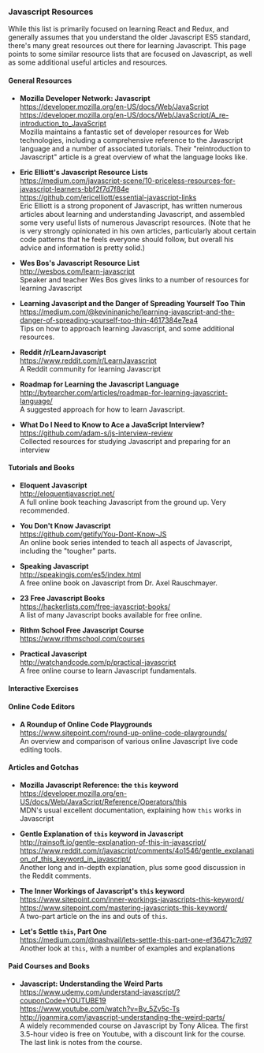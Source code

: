 ### Javascript Resources

While this list is primarily focused on learning React and Redux, and generally assumes that you understand the older Javascript ES5 standard, there's many great resources out there for learning Javascript.  This page points to some similar resource lists that are focused on Javascript, as well as some additional useful articles and resources.


#### General Resources

- **Mozilla Developer Network: Javascript**  
  https://developer.mozilla.org/en-US/docs/Web/JavaScript  
  https://developer.mozilla.org/en-US/docs/Web/JavaScript/A_re-introduction_to_JavaScript  
  Mozilla maintains a fantastic set of developer resources for Web technologies, including a comprehensive reference to the Javascript language and a number of associated tutorials.  Their "reintroduction to Javascript" article is a great overview of what the language looks like.
  
  
- **Eric Elliott's Javascript Resource Lists**  
  https://medium.com/javascript-scene/10-priceless-resources-for-javascript-learners-bbf2f7d7f84e  
  https://github.com/ericelliott/essential-javascript-links  
  Eric Elliott is a strong proponent of Javascript, has written numerous articles about learning and understanding Javascript, and assembled some very useful lists of numerous Javascript resources.  (Note that he is very strongly opinionated in his own articles, particularly about certain code patterns that he feels everyone should follow, but overall his advice and information is pretty solid.)
  
- **Wes Bos's Javascript Resource List**  
  http://wesbos.com/learn-javascript  
  Speaker and teacher Wes Bos gives links to a number of resources for learning Javascript
  
  
- **Learning Javascript and the Danger of Spreading Yourself Too Thin**  
  https://medium.com/@kevininaniche/learning-javascript-and-the-danger-of-spreading-yourself-too-thin-4617384e7ea4  
  Tips on how to approach learning Javascript, and some additional resources.
  
- **Reddit /r/LearnJavascript**  
  https://www.reddit.com/r/LearnJavascript  
  A Reddit community for learning Javascript
  
- **Roadmap for Learning the Javascript Language**   
  http://bytearcher.com/articles/roadmap-for-learning-javascript-language/  
  A suggested approach for how to learn Javascript.
  
- **What Do I Need to Know to Ace a JavaScript Interview?**  
  https://github.com/adam-s/js-interview-review  
  Collected resources for studying Javascript and preparing for an interview
  

  


#### Tutorials and Books

- **Eloquent Javascript**  
  http://eloquentjavascript.net/  
  A full online book teaching Javascript from the ground up.  Very recommended.
  
- **You Don't Know Javascript**  
  https://github.com/getify/You-Dont-Know-JS  
  An online book series intended to teach all aspects of Javascript, including the "tougher" parts.
  
- **Speaking Javascript**  
  http://speakingjs.com/es5/index.html  
  A free online book on Javascript from Dr. Axel Rauschmayer.
  
- **23 Free Javascript Books**  
  https://hackerlists.com/free-javascript-books/  
  A list of many Javascript books available for free online.
  
- **Rithm School Free Javascript Course**  
  https://www.rithmschool.com/courses  
  
- **Practical Javascript**  
  http://watchandcode.com/p/practical-javascript  
  A free online course to learn Javascript fundamentals.
  
  
#### Interactive Exercises




#### Online Code Editors

- **A Roundup of Online Code Playgrounds**  
  https://www.sitepoint.com/round-up-online-code-playgrounds/  
  An overview and comparison of various online Javascript live code editing tools.


#### Articles and Gotchas

- **Mozilla Javascript Reference: the `this` keyword**  
  https://developer.mozilla.org/en-US/docs/Web/JavaScript/Reference/Operators/this  
  MDN's usual excellent documentation, explaining how `this` works in Javascript
  
- **Gentle Explanation of `this` keyword in Javascript**  
  http://rainsoft.io/gentle-explanation-of-this-in-javascript/  
  https://www.reddit.com/r/javascript/comments/4o1546/gentle_explanation_of_this_keyword_in_javascript/  
  Another long and in-depth explanation, plus some good discussion in the Reddit comments.
  
- **The Inner Workings of Javascript's `this` keyword**  
  https://www.sitepoint.com/inner-workings-javascripts-this-keyword/  
  https://www.sitepoint.com/mastering-javascripts-this-keyword/  
  A two-part article on the ins and outs of `this`.
  
- **Let's Settle `this`, Part One**  
  https://medium.com/@nashvail/lets-settle-this-part-one-ef36471c7d97  
  Another look at `this`, with a number of examples and explanations



#### Paid Courses and Books

- **Javascript: Understanding the Weird Parts**  
  https://www.udemy.com/understand-javascript/?couponCode=YOUTUBE19  
  https://www.youtube.com/watch?v=Bv_5Zv5c-Ts  
  http://joanmira.com/javascript-understanding-the-weird-parts/  
  A widely recommended course on Javascript by Tony Alicea.  The first 3.5-hour video is free on Youtube, with a discount link for the course.  The last link is notes from the course.